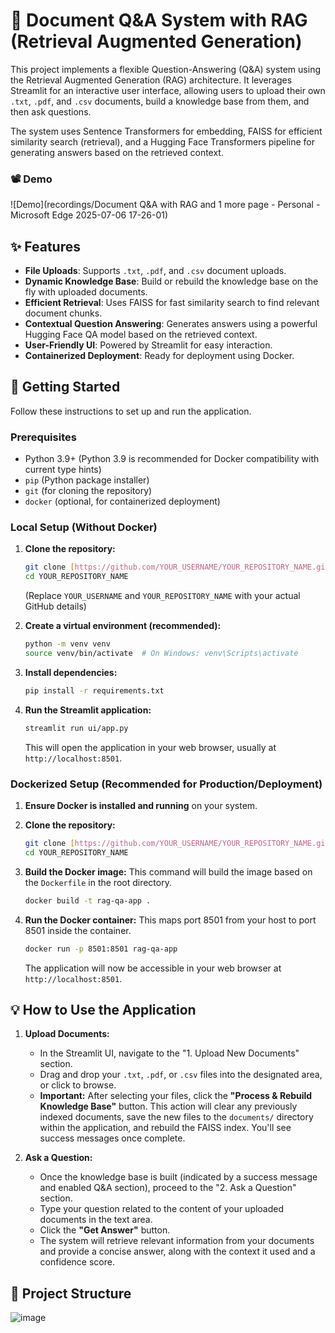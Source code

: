 # 📄 Document Q&A System with RAG (Retrieval Augmented Generation)

This project implements a flexible Question-Answering (Q&A) system using the Retrieval Augmented Generation (RAG) architecture. It leverages Streamlit for an interactive user interface, allowing users to upload their own `.txt`, `.pdf`, and `.csv` documents, build a knowledge base from them, and then ask questions.

The system uses Sentence Transformers for embedding, FAISS for efficient similarity search (retrieval), and a Hugging Face Transformers pipeline for generating answers based on the retrieved context.

### 📽 Demo
![Demo](recordings/Document Q&A with RAG and 1 more page - Personal - Microsoft​ Edge 2025-07-06 17-26-01)


## ✨ Features

* **File Uploads**: Supports `.txt`, `.pdf`, and `.csv` document uploads.
* **Dynamic Knowledge Base**: Build or rebuild the knowledge base on the fly with uploaded documents.
* **Efficient Retrieval**: Uses FAISS for fast similarity search to find relevant document chunks.
* **Contextual Question Answering**: Generates answers using a powerful Hugging Face QA model based on the retrieved context.
* **User-Friendly UI**: Powered by Streamlit for easy interaction.
* **Containerized Deployment**: Ready for deployment using Docker.

## 🚀 Getting Started

Follow these instructions to set up and run the application.

### Prerequisites

* Python 3.9+ (Python 3.9 is recommended for Docker compatibility with current type hints)
* `pip` (Python package installer)
* `git` (for cloning the repository)
* `docker` (optional, for containerized deployment)

### Local Setup (Without Docker)

1.  **Clone the repository:**
    ```bash
    git clone [https://github.com/YOUR_USERNAME/YOUR_REPOSITORY_NAME.git](https://github.com/YOUR_USERNAME/YOUR_REPOSITORY_NAME.git)
    cd YOUR_REPOSITORY_NAME
    ```
    (Replace `YOUR_USERNAME` and `YOUR_REPOSITORY_NAME` with your actual GitHub details)

2.  **Create a virtual environment (recommended):**
    ```bash
    python -m venv venv
    source venv/bin/activate  # On Windows: venv\Scripts\activate
    ```

3.  **Install dependencies:**
    ```bash
    pip install -r requirements.txt
    ```

4.  **Run the Streamlit application:**
    ```bash
    streamlit run ui/app.py
    ```
    This will open the application in your web browser, usually at `http://localhost:8501`.

### Dockerized Setup (Recommended for Production/Deployment)

1.  **Ensure Docker is installed and running** on your system.

2.  **Clone the repository:**
    ```bash
    git clone [https://github.com/YOUR_USERNAME/YOUR_REPOSITORY_NAME.git](https://github.com/YOUR_USERNAME/YOUR_REPOSITORY_NAME.git)
    cd YOUR_REPOSITORY_NAME
    ```

3.  **Build the Docker image:**
    This command will build the image based on the `Dockerfile` in the root directory.
    ```bash
    docker build -t rag-qa-app .
    ```

4.  **Run the Docker container:**
    This maps port 8501 from your host to port 8501 inside the container.
    ```bash
    docker run -p 8501:8501 rag-qa-app
    ```
    The application will now be accessible in your web browser at `http://localhost:8501`.

## 💡 How to Use the Application

1.  **Upload Documents:**
    * In the Streamlit UI, navigate to the "1. Upload New Documents" section.
    * Drag and drop your `.txt`, `.pdf`, or `.csv` files into the designated area, or click to browse.
    * **Important:** After selecting your files, click the **"Process & Rebuild Knowledge Base"** button. This action will clear any previously indexed documents, save the new files to the `documents/` directory within the application, and rebuild the FAISS index. You'll see success messages once complete.

2.  **Ask a Question:**
    * Once the knowledge base is built (indicated by a success message and enabled Q&A section), proceed to the "2. Ask a Question" section.
    * Type your question related to the content of your uploaded documents in the text area.
    * Click the **"Get Answer"** button.
    * The system will retrieve relevant information from your documents and provide a concise answer, along with the context it used and a confidence score.

## 📁 Project Structure

![image](https://github.com/user-attachments/assets/beffe297-0245-4f35-8933-9e0059f5d7d6)


